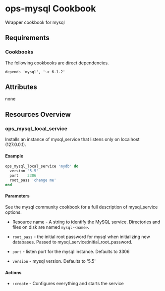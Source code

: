 ops-mysql Cookbook
==================
Wrapper cookbook for mysql

Requirements
------------
### Cookbooks
The following cookbooks are direct dependencies.

```
depends 'mysql', '~> 6.1.2'
```

Attributes
----------
none

Resources Overview
------------------
### ops_mysql_local_service 

Installs an instance of mysql_service that listens only on localhost (127.0.0.1).

#### Example
```ruby
ops_mysql_local_service 'mydb' do
  version '5.5'
  port    3306
  root_pass 'change me'
end
```

#### Parameters

See the mysql community cookbook for a full description of mysql_service options.

- Resource name - A string to identify the MySQL service. Directories
  and files on disk are named `mysql-<name>`.

- `root_pass` - the initial root password for mysql when initializing new databases. Passed to mysql_service:initial_root_password.

- `port` - listen port for the mysql instance. Defaults to 3306

- `version` - mysql version. Defaults to '5.5'

#### Actions

- `:create` - Configures everything and starts the service

